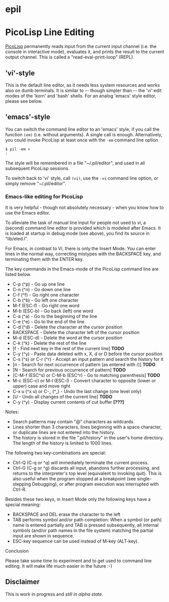 epil
====

# PicoLisp Line Editing #

[PicoLisp](file:///home/tj/bin/picoLisp/doc/tut.html) permanently
reads input from the current input channel (i.e. the console in
interactive mode), evaluates it, and prints the result to the current
output channel. This is called a "read-eval-print-loop" (REPL).

## 'vi'-style  ##

This is the default line editor, as it needs less system resources and
works also on dumb terminals. It is similar to -- though simpler than
-- the 'vi' edit modes of the 'korn' and 'bash' shells. For an analog
'emacs' style editor, please see below.

## 'emacs'-style ##

You can switch the command line editor to an 'emacs' style, if you
call the function `(em)` (i.e. without arguments). A single call is
enough. Alternatively, you could invoke PicoLisp at least once with
the `-em` command line option


    $ pil -em +
    :

The style will be remembered in a file "~/.pil/editor", and used in
all subsequent PicoLisp sessions.

To switch back to 'vi' style, call `(vi)`, use the `-vi` command line
option, or simply remove "~/.pil/editor".


### Emacs-like editing for PicoLisp ###

It is very helpful - though not absolutely necessary - when you know
how to use the Emacs editor.

To alleviate the task of manual line input for people not used to
*vi*, a (second) command line editor is provided which is modeled
after Emacs. It is loaded at startup in debug mode (see above), you
find its source in "lib/eled.l".

For Emacs, in contrast to Vi, there is only the Insert Mode. You can
enter lines in the normal way, correcting mistypes with the BACKSPACE
key, and terminating them with the ENTER key.

The key commands in the Emacs-mode of the PicoLisp command line are
listed below. 

  * C-p (^p) - Go up one line
  * C-n (^n) - Go down one line
  * C-f (^f) - Go right one character
  * C-b (^b) - Go left one character
  * M-f (ESC-f) - Go right one word
  * M-b (ESC-b) - Go back (left) one word
  * C-a (^a) - Go to the beginning of the line
  * C-e (^e) - Go to the end of the line
  * C-d (^d) - Delete the character at the cursor position
  * BACKSPACE - Delete the character left of the cursor position
  * M-d (ESC-d) - Delete the word at the cursor position 
  * C-k (^k) - Delete the rest of the line
  * [f - Find next key in the rest of the current line] **TODO**
  * C-y (^y) - Paste data deleted with x, X, d or D before the cursor position
  * C-s (^s) or C-r (^r) - Accept an input pattern and search the history for it
  * [n - Search for next occurrence of pattern (as entered with /)] **TODO**
  * [N - Search for previous occurrence of pattern] **TODO**
  * [C-M-f (ESC^s) or C-M-b (ESC^r) - Go to matching parenthesis] **TODO**
  * M-c (ESC-c) or M-l (ESC-l) -
     Convert character to opposite (lower or upper) case and move right
  * C-x u (^x u) or C-_ (^_) - Undo the last change (one level only)
  * [U - Undo all changes of the current line] **TODO**
  * C-y (^y) - Display current contents of cut buffer **[???]**

Notes:

  * Search patterns may contain "@" characters as wildcards.
  * Lines shorter than 3 characters, lines beginning with a space character, or
    duplicate lines are not entered into the history.
  * The history is stored in the file ".pil/history" in the user's home
    directory. The length of the history is limited to 1000 lines.

The following two key-combinations are special:

  * Ctrl-Q (C-q or ^q) will immediately terminate the current process. 
  * Ctrl-G (C-g or ^g) discards all input, abandons further
    processing, and returns to the interpreter's top level (equivalent
    to invoking quit). This is also useful when the program stopped at
    a breakpoint (see single-stepping Debugging), or after program
    execution was interrupted with Ctrl-R.

Besides these two keys, in Insert Mode only the following keys have a special
meaning:

  * BACKSPACE and DEL erase the character to the left
  * TAB performs symbol and/or path completion: When a symbol (or path) name is
    entered partially and TAB is pressed subsequently, all internal symbols
    (and/or path names in the file system) matching the partial input are shown
    in sequence. 
  * ESC-key sequence can be used instead of M-key (ALT-key).

Conclusion

Please take some time to experiment and to get used to command line editing. It
will make life much easier in the future :-)


## Disclaimer ##

This is work in progress and *still in alpha state*. 
